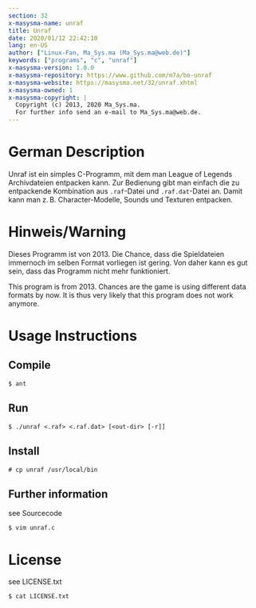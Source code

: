 ```yaml
---
section: 32
x-masysma-name: unraf
title: Unraf
date: 2020/01/12 22:42:10
lang: en-US
author: ["Linux-Fan, Ma_Sys.ma (Ma_Sys.ma@web.de)"]
keywords: ["programs", "c", "unraf"]
x-masysma-version: 1.0.0
x-masysma-repository: https://www.github.com/m7a/bo-unraf
x-masysma-website: https://masysma.net/32/unraf.xhtml
x-masysma-owned: 1
x-masysma-copyright: |
  Copyright (c) 2013, 2020 Ma_Sys.ma.
  For further info send an e-mail to Ma_Sys.ma@web.de.
---
```

German Description
==================

Unraf ist ein simples C-Programm, mit dem man League of Legends Archivdateien
entpacken kann. Zur Bedienung gibt man einfach die zu entpackende Kombination
aus `.raf`-Datei und `.raf.dat`-Datei an. Damit kann man z. B.
Character-Modelle, Sounds und Texturen entpacken.

Hinweis/Warning
===============

Dieses Programm ist von 2013. Die Chance, dass die Spieldateien immernoch im
selben Format vorliegen ist gering. Von daher kann es gut sein, dass das
Programm nicht mehr funktioniert.

This program is from 2013. Chances are the game is using different data formats
by now. It is thus very likely that this program does not work anymore.

Usage Instructions
==================

## Compile

	$ ant

## Run

	$ ./unraf <.raf> <.raf.dat> [<out-dir> [-r]]

## Install

	# cp unraf /usr/local/bin

## Further information

see Sourcecode

	$ vim unraf.c

License
=======

see LICENSE.txt

	$ cat LICENSE.txt
